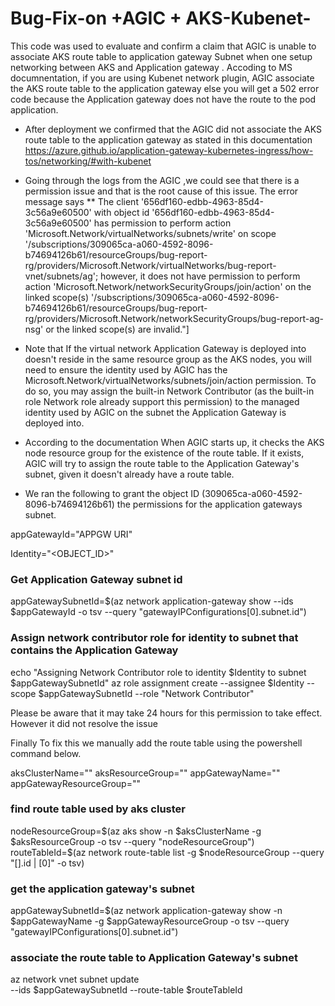 # Bug-Fix-on +AGIC + AKS-Kubenet-

This code was used to evaluate and confirm a claim that AGIC is unable to associate AKS route table to application gateway Subnet when one setup networking between AKS and Application gateway .
Accoding to MS documnentation, if you are using Kubenet network plugin, AGIC associate the AKS route table to the application gateway else you will get a 502 error code because the Application gateway does not have the route to the pod application.

* After deployment we confirmed that the AGIC did not associate the AKS route table to the application gateway as stated in this documentation https://azure.github.io/application-gateway-kubernetes-ingress/how-tos/networking/#with-kubenet 
* Going through the logs from the AGIC ,we could see that there is a permission issue and that is the root cause of this issue. The error message says ** The client '656df160-edbb-4963-85d4-3c56a9e60500' with object id '656df160-edbb-4963-85d4-3c56a9e60500' has permission to perform action 'Microsoft.Network/virtualNetworks/subnets/write' on scope '/subscriptions/309065ca-a060-4592-8096-b74694126b61/resourceGroups/bug-report-rg/providers/Microsoft.Network/virtualNetworks/bug-report-vnet/subnets/ag'; however, it does not have permission to perform action 'Microsoft.Network/networkSecurityGroups/join/action' on the linked scope(s) '/subscriptions/309065ca-a060-4592-8096-b74694126b61/resourceGroups/bug-report-rg/providers/Microsoft.Network/networkSecurityGroups/bug-report-ag-nsg' or the linked scope(s) are invalid."] 
* Note that If the virtual network Application Gateway is deployed into doesn't reside in the same resource group as the AKS nodes, you will need to ensure the identity used by AGIC has the Microsoft.Network/virtualNetworks/subnets/join/action permission. To do so, you may assign the built-in Network Contributor (as the built-in role Network role already support this permission) to the managed identity used by AGIC on the subnet the Application Gateway is deployed into. 
* According to the documentation When AGIC starts up, it checks the AKS node resource group for the existence of the route table. If it exists, AGIC will try to assign the route table to the Application Gateway's subnet, given it doesn't already have a route table. 

* We ran the following to grant the object ID (309065ca-a060-4592-8096-b74694126b61) the permissions for the application gateways subnet.
 
 appGatewayId="APPGW URI"
 
 Identity="<OBJECT_ID>"

### Get Application Gateway subnet id
appGatewaySubnetId=$(az network application-gateway show --ids $appGatewayId -o tsv --query "gatewayIPConfigurations[0].subnet.id")
 
### Assign network contributor role for identity to subnet that contains the Application Gateway
echo "Assigning Network Contributor role to identity $Identity to subnet $appGatewaySubnetId"
az role assignment create --assignee $Identity --scope $appGatewaySubnetId --role "Network Contributor"

Please be aware that it may take 24 hours for this permission to take effect. However it did not resolve the issue

Finally To fix this we manually add the route table using the powershell command below.

aksClusterName="<aksClusterName>"
aksResourceGroup="<aksResourceGroup>"
appGatewayName="<appGatewayName>"
appGatewayResourceGroup="<appGatewayResourceGroup>"
 
### find route table used by aks cluster
nodeResourceGroup=$(az aks show -n $aksClusterName -g $aksResourceGroup -o tsv --query "nodeResourceGroup")
routeTableId=$(az network route-table list -g $nodeResourceGroup --query "[].id | [0]" -o tsv)
 
### get the application gateway's subnet
appGatewaySubnetId=$(az network application-gateway show -n $appGatewayName -g $appGatewayResourceGroup -o tsv --query "gatewayIPConfigurations[0].subnet.id")
 
### associate the route table to Application Gateway's subnet
az network vnet subnet update \
--ids $appGatewaySubnetId
--route-table $routeTableId
